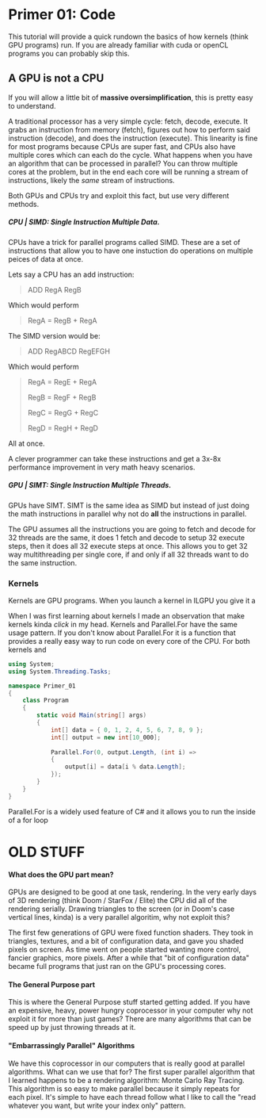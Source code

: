 ﻿# Primer 01: Code
This tutorial will provide a quick rundown the basics of how kernels (think GPU programs) run.
If you are already familiar with cuda or openCL programs you can probably skip this.

## A GPU is not a CPU
If you will allow a little bit of **massive oversimplification**, this is pretty easy to understand.

A traditional processor has a very simple cycle: fetch, decode, execute. It grabs an instruction
from memory (fetch), figures out how to perform said instruction (decode), and does the instruction 
(execute). This linearity is fine for most programs because CPUs are super fast, and CPUs also have 
multiple cores which can each do the cycle. What happens when you have an algorithm that can be processed 
in parallel? You can throw multiple cores at the problem, but in the end each core will be running 
a stream of instructions, likely the *same* stream of instructions. 

Both GPUs and CPUs try and exploit this fact, but use very different methods.

##### CPU | SIMD: Single Instruction Multiple Data.
CPUs have a trick for parallel programs called SIMD. These are a set of instructions
that allow you to have one instuction do operations on multiple peices of data at once.

Lets say a CPU has an add instruction: 
> ADD RegA RegB

Which would perform

> RegA = RegB + RegA

The SIMD version would be:
> ADD RegABCD RegEFGH

Which would perform
> RegA = RegE + RegA
> 
> RegB = RegF + RegB
> 
> RegC = RegG + RegC
>
> RegD = RegH + RegD

All at once.

A clever programmer can take these instructions and get a 3x-8x performance improvement
in very math heavy scenarios.

##### GPU | SIMT: Single Instruction Multiple Threads.
GPUs have SIMT. SIMT is the same idea as SIMD but instead of just doing the math instructions
 in parallel why not do **all** the instructions in parallel. 

The GPU assumes all the instructions you are going to fetch and decode for 32 threads are 
the same, it does 1 fetch and decode to setup 32 execute steps, then it does all 32 execute 
steps at once. This allows you to get 32 way multithreading per single core, if and only 
if all 32 threads want to do the same instruction. 

### Kernels
Kernels are GPU programs. When you launch a kernel in ILGPU you give it a 

When I was first learning about kernels I made an observation that make kernels kinda *click*
in my head. Kernels and Parallel.For have the same usage pattern. If you don't know about 
Parallel.For it is a function that provides a really easy way to run code on every core of 
the CPU. For both kernels and 
```C#
using System;
using System.Threading.Tasks;

namespace Primer_01
{
    class Program
    {
        static void Main(string[] args)
        {
            int[] data = { 0, 1, 2, 4, 5, 6, 7, 8, 9 };
            int[] output = new int[10_000];
                
            Parallel.For(0, output.Length, (int i) =>
            {
                output[i] = data[i % data.Length];
            });
        }
    }
}
```
Parallel.For is a widely used feature of C# and it allows you to run the inside of a for loop



# OLD STUFF
#### What does the GPU part mean?
GPUs are designed to be good at one task, rendering. In the very early days of 3D 
rendering (think Doom / StarFox / Elite) the CPU did all of the rendering serially.
Drawing triangles to the screen (or in Doom's case vertical lines, kinda) is a very
parallel algoritim, why not exploit this? 

The first few generations of GPU were fixed function shaders. They took in triangles, 
textures, and a bit of configuration data, and gave you shaded pixels on screen. As 
time went on people started wanting more control, fancier graphics, more pixels. After 
a while that "bit of configuration data" became full programs that just ran on the GPU's
 processing cores. 

#### The General Purpose part
This is where the General Purpose stuff started getting added. If you have an expensive, 
heavy, power hungry coprocessor in your computer why not exploit it for more than just 
games? There are many algorithms that can be speed up by just throwing threads at it.

#### "Embarrassingly Parallel" Algorithms
We have this coprocessor in our computers that is really good at parallel algorithms.
What can we use that for? The first super parallel algorithm that I learned happens to 
be a rendering algorithm: Monte Carlo Ray Tracing. This algorithm is so easy to make 
parallel because it simply repeats for each pixel. It's simple to have each thread 
follow what I like to call the "read whatever you want, but write your index only" pattern. 
